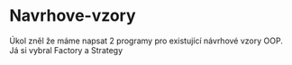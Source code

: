 # Navrhove-vzory
Úkol zněl že máme napsat 2 programy pro existující návrhové vzory OOP. Já si vybral Factory a Strategy
